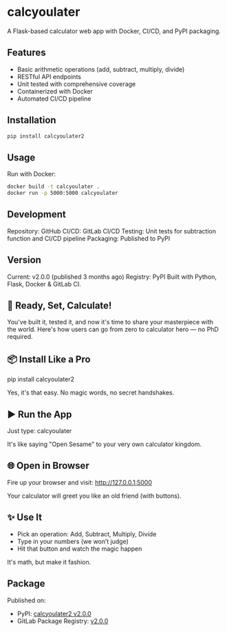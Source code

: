 # calcyoulater

A Flask-based calculator web app with Docker, CI/CD, and PyPI packaging.

## Features

- Basic arithmetic operations (add, subtract, multiply, divide)
- RESTful API endpoints
- Unit tested with comprehensive coverage
- Containerized with Docker
- Automated CI/CD pipeline

## Installation

```bash
pip install calcyoulater2   
```

## Usage

Run with Docker:
```bash
docker build -t calcyoulater .
docker run -p 5000:5000 calcyoulater
```

## Development

Repository: GitHub
CI/CD: GitLab CI/CD
Testing: Unit tests for subtraction function and CI/CD pipeline
Packaging: Published to PyPI

## Version

Current: v2.0.0 (published 3 months ago)
Registry: PyPI
Built with Python, Flask, Docker & GitLab CI.

## 🚀 Ready, Set, Calculate!

You've built it, tested it, and now it's time to share your masterpiece with the world. Here's how users can go from zero to calculator hero — no PhD required.

## 📦 Install Like a Pro

pip install calcyoulater2   

Yes, it's that easy. No magic words, no secret handshakes.

## ▶️ Run the App

Just type:
calcyoulater   

It's like saying "Open Sesame" to your very own calculator kingdom.

## 🌐 Open in Browser

Fire up your browser and visit:
http://127.0.0.1:5000   

Your calculator will greet you like an old friend (with buttons).

## ✨ Use It

* Pick an operation: Add, Subtract, Multiply, Divide
* Type in your numbers (we won’t judge)
* Hit that button and watch the magic happen

It's math, but make it fashion.

## Package

Published on:
- PyPI: [calcyoulater2 v2.0.0](https://pypi.org/project/calcyoulater2/)
- GitLab Package Registry: [v2.0.0](https://gitlab.com/mnwanze/calcyoulater-complet-pkg-2/-/packages/41343038) 
